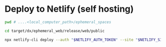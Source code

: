 # Deploy to Netlify (self hosting)

```bash
pwd # ....<local_computer_path>/ephemeral_spaces
```

```bash
cd target/dx/ephemeral_web/release/web/public
```

```bash
npx netlify-cli deploy --auth "$NETLIFY_AUTH_TOKEN" --site "$NETLIFY_SITE_ID" --prod
```
